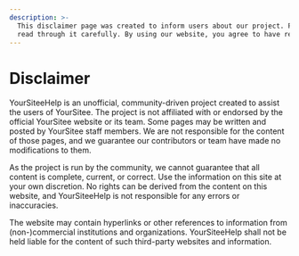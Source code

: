 ```yaml
---
description: >-
  This disclaimer page was created to inform users about our project. Please
  read through it carefully. By using our website, you agree to have read this.
---
```


# Disclaimer

YourSiteeHelp is an unofficial, community-driven project created to assist the users of YourSitee. The project is not affiliated with or endorsed by the official YourSitee website or its team. Some pages may be written and posted by YourSitee staff members. We are not responsible for the content of those pages, and we guarantee our contributors or team have made no modifications to them.

As the project is run by the community, we cannot guarantee that all content is complete, current, or correct. Use the information on this site at your own discretion. No rights can be derived from the content on this website, and YourSiteeHelp is not responsible for any errors or inaccuracies.

The website may contain hyperlinks or other references to information from (non-)commercial institutions and organizations. YourSiteeHelp shall not be held liable for the content of such third-party websites and information.
